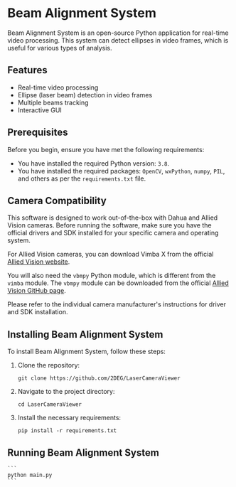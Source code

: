 # Beam Alignment System

Beam Alignment System is an open-source Python application for real-time video processing. This system can detect ellipses in video frames, which is useful for various types of analysis. 

## Features

- Real-time video processing
- Ellipse (laser beam) detection in video frames
- Multiple beams tracking 
- Interactive GUI

## Prerequisites

Before you begin, ensure you have met the following requirements:

- You have installed the required Python version: `3.8`.
- You have installed the required packages: `OpenCV`, `wxPython`, `numpy`, `PIL`, and others as per the `requirements.txt` file.

## Camera Compatibility

This software is designed to work out-of-the-box with Dahua and Allied Vision cameras. Before running the software, make sure you have the official drivers and SDK installed for your specific camera and operating system.

For Allied Vision cameras, you can download Vimba X from the official [Allied Vision website](https://www.alliedvision.com/en/products/software/vimba-x-sdk/).

You will also need the `vbmpy` Python module, which is different from the `vimba` module. The `vbmpy` module can be downloaded from the official [Allied Vision GitHub page](https://github.com/alliedvision/VmbPy). 

Please refer to the individual camera manufacturer's instructions for driver and SDK installation.

## Installing Beam Alignment System

To install Beam Alignment System, follow these steps:

1. Clone the repository:

    ```
    git clone https://github.com/2DEG/LaserCameraViewer
    ```

2. Navigate to the project directory:

    ```
    cd LaserCameraViewer
    ```

3. Install the necessary requirements:

    ```
    pip install -r requirements.txt
    ```

## Running Beam Alignment System
    ```
    python main.py
    ```

